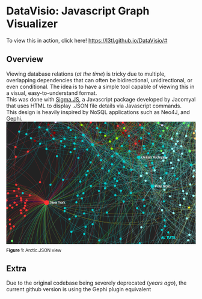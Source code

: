 # DataVisio: Javascript Graph Visualizer
To view this in action, click here! https://l3tl.github.io/DataVisio/# 

## Overview
Viewing database relations (*at the time*) is tricky due to multiple, overlapping dependencies that can often be bidirectional, unidirectional, or even conditional. The idea is to have a simple tool capable of viewing this in a visual, easy-to-understand format.
<br>
This was done with [Sigma.JS](https://github.com/jacomyal/sigma.js/), a Javascript package developed by Jacomyal that uses HTML to display .JSON file details via Javascript commands.
<br>
This design is heavily inspired by NoSQL applications such as Neo4J, and Gephi.
<img alt="Overview" src="images/img.png">  
<sub><b>Figure 1: </b> Arctic.JSON view </sub> 
## Extra
Due to the original codebase being severely deprecated (*years ago*), the current github version is using the Gephi plugin equivalent
